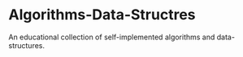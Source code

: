 # Algorithms-Data-Structres
An educational collection of self-implemented algorithms and data-structures.

